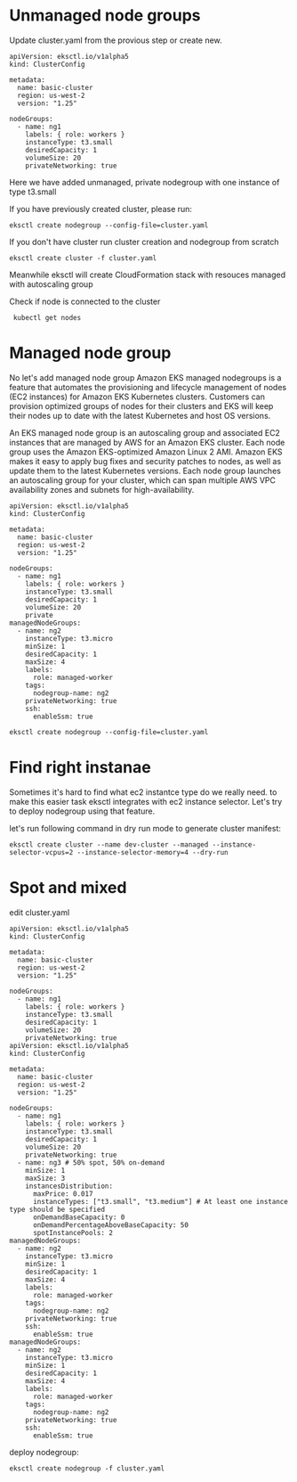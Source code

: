 # Unmanaged node groups
Update cluster.yaml from the provious step or create new.

```
apiVersion: eksctl.io/v1alpha5
kind: ClusterConfig

metadata:
  name: basic-cluster
  region: us-west-2
  version: "1.25"

nodeGroups:
  - name: ng1
    labels: { role: workers }
    instanceType: t3.small
    desiredCapacity: 1
    volumeSize: 20
    privateNetworking: true
```

Here we have added unmanaged, private nodegroup with one instance of type t3.small

If you have previously created cluster, please run:
```
eksctl create nodegroup --config-file=cluster.yaml
```

If you don't have cluster run cluster creation and nodegroup from scratch
```
eksctl create cluster -f cluster.yaml
```

Meanwhile eksctl will create CloudFormation stack with resouces managed with autoscaling group

Check if node is connected to the cluster
```
 kubectl get nodes
```


# Managed node group
No let's add managed node group
Amazon EKS managed nodegroups is a feature that automates the provisioning and lifecycle management of nodes (EC2 instances) for Amazon EKS Kubernetes clusters. Customers can provision optimized groups of nodes for their clusters and EKS will keep their nodes up to date with the latest Kubernetes and host OS versions. 

An EKS managed node group is an autoscaling group and associated EC2 instances that are managed by AWS for an Amazon EKS cluster. Each node group uses the Amazon EKS-optimized Amazon Linux 2 AMI. Amazon EKS makes it easy to apply bug fixes and security patches to nodes, as well as update them to the latest Kubernetes versions. Each node group launches an autoscaling group for your cluster, which can span multiple AWS VPC availability zones and subnets for high-availability.
```
apiVersion: eksctl.io/v1alpha5
kind: ClusterConfig

metadata:
  name: basic-cluster
  region: us-west-2
  version: "1.25"

nodeGroups:
  - name: ng1
    labels: { role: workers }
    instanceType: t3.small
    desiredCapacity: 1
    volumeSize: 20
    private
managedNodeGroups:
  - name: ng2
    instanceType: t3.micro
    minSize: 1
    desiredCapacity: 1
    maxSize: 4
    labels:
      role: managed-worker
    tags:
      nodegroup-name: ng2
    privateNetworking: true
    ssh: 
      enableSsm: true
```


```
eksctl create nodegroup --config-file=cluster.yaml
```


# Find right instanae
Sometimes it's hard to find what ec2 instantce type do we really need. to make this easier task eksctl integrates with ec2 instance selector. Let's try to deploy nodegroup using that feature.

let's run following command in dry run mode to generate cluster manifest:
```
eksctl create cluster --name dev-cluster --managed --instance-selector-vcpus=2 --instance-selector-memory=4 --dry-run
```


# Spot and mixed

edit cluster.yaml

```
apiVersion: eksctl.io/v1alpha5
kind: ClusterConfig

metadata:
  name: basic-cluster
  region: us-west-2
  version: "1.25"

nodeGroups:
  - name: ng1
    labels: { role: workers }
    instanceType: t3.small
    desiredCapacity: 1
    volumeSize: 20
    privateNetworking: true
apiVersion: eksctl.io/v1alpha5
kind: ClusterConfig

metadata:
  name: basic-cluster
  region: us-west-2
  version: "1.25"

nodeGroups:
  - name: ng1
    labels: { role: workers }
    instanceType: t3.small
    desiredCapacity: 1
    volumeSize: 20
    privateNetworking: true
  - name: ng3 # 50% spot, 50% on-demand
    minSize: 1
    maxSize: 3
    instancesDistribution:
      maxPrice: 0.017
      instanceTypes: ["t3.small", "t3.medium"] # At least one instance type should be specified
      onDemandBaseCapacity: 0
      onDemandPercentageAboveBaseCapacity: 50
      spotInstancePools: 2
managedNodeGroups:
  - name: ng2
    instanceType: t3.micro
    minSize: 1
    desiredCapacity: 1
    maxSize: 4
    labels:
      role: managed-worker
    tags:
      nodegroup-name: ng2
    privateNetworking: true
    ssh: 
      enableSsm: true
managedNodeGroups:
  - name: ng2
    instanceType: t3.micro
    minSize: 1
    desiredCapacity: 1
    maxSize: 4
    labels:
      role: managed-worker
    tags:
      nodegroup-name: ng2
    privateNetworking: true
    ssh: 
      enableSsm: true
```

deploy nodegroup:
```
eksctl create nodegroup -f cluster.yaml
```


